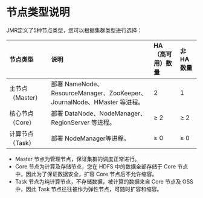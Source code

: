 # 节点类型说明

JMR定义了5种节点类型，您可以根据集群类型进行选择：

| 节点类型         | 说明                                                         | HA（高可用）数量 | 非 HA 数量 |
| :--------------- | :----------------------------------------------------------- | :--------------- | :--------- |
| 主节点（Master） | 部署 NameNode、ResourceManager、ZooKeeper、JournalNode、HMaster 等进程。 | 2                | 1          |
| 核心节点（Core） | 部署 DataNode、NodeManager、RegionServer 等进程。            | ≥ 2              | ≥ 2        |
| 计算节点（Task） | 部署 NodeManager等进程。                                     | ≥ 0              | ≥ 0        |

- Master 节点为管理节点，保证集群的调度正常进行。
- Core 节点为计算及存储节点，您在 HDFS 中的数据全部存储于 Core 节点中，因此为了保证数据安全，扩容 Core 节点后不允许缩容。
- Task 节点为纯计算节点，不存储数据，被计算的数据来自 Core 节点及 OSS 中，因此 Task 节点往往被作为弹性节点，可随时扩容和缩容。

